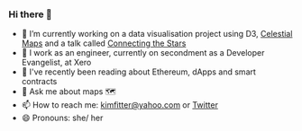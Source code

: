 ### Hi there 👋

- 🔭 I’m currently working on a data visualisation project using D3, [Celestial Maps](https://observablehq.com/@kimnewzealand/celestial-maps) and a talk called [Connecting the Stars](https://connected-stars.netlify.app/)
- 💼 I work as an engineer, currently on secondment as a Developer Evangelist, at Xero
- 🌱 I've recently been reading about Ethereum, dApps and smart contracts
- 💬 Ask me about maps 🗺️
- 📫 How to reach me: kimfitter@yahoo.com or [Twitter](https://twitter.com/kim_fitter)
- 😄 Pronouns: she/ her

